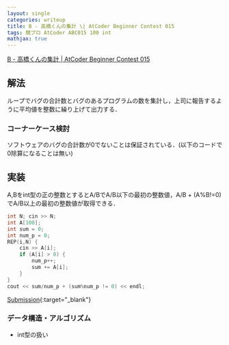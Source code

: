 ```yaml
---
layout: single
categories: writeup
title: B - 高橋くんの集計 \| AtCoder Beginner Contest 015
tags: 競プロ AtCoder ABC015 100 int
mathjax: true
---
```


[B - 高橋くんの集計 \| AtCoder Beginner Contest 015](https://beta.atcoder.jp/contests/abc015/tasks/abc015_2)

## 解法
ループでバグの合計数とバグのあるプログラムの数を集計し，上司に報告するように平均値を整数に繰り上げて出力する．
### コーナーケース検討
ソフトウェアのバグの合計数が0でないことは保証されている．(以下のコードで0除算になることは無い)
## 実装
A,Bをint型の正の整数とするとA/BでA/B以下の最初の整数値，A/B + (A%B!=0)でA/B以上の最初の整数値が取得できる．
```cpp
int N; cin >> N;
int A[100];
int sum = 0;
int num_p = 0;
REP(i,N) {
    cin >> A[i];
    if (A[i] > 0) {
        num_p++;
        sum += A[i];
    }
}
cout << sum/num_p + (sum%num_p != 0) << endl;
```

[Submission](https://beta.atcoder.jp/contests/abc015/submissions/3015794){:target="_blank"}

### データ構造・アルゴリズム
- int型の扱い